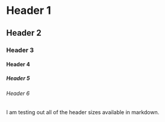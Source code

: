 # Header 1
## Header 2 
### Header 3
#### Header 4
##### Header 5
###### Header 6

I am testing out all of the header sizes available in markdown.
